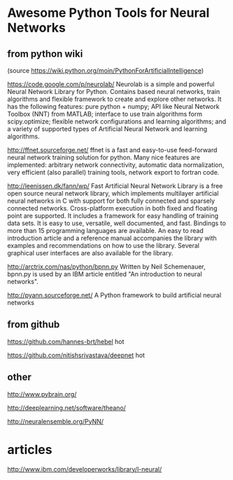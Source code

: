 # Awesome Python Tools for Neural Networks

## from python wiki
(source https://wiki.python.org/moin/PythonForArtificialIntelligence)

https://code.google.com/p/neurolab/ Neurolab is a simple and powerful Neural Network Library for Python. Contains based neural networks, train algorithms and flexible framework to create and explore other networks. It has the following features: pure python + numpy; API like Neural Network Toolbox (NNT) from MATLAB; interface to use train algorithms form scipy.optimize; flexible network configurations and learning algorithms; and a variety of supported types of Artificial Neural Network and learning algorithms.

http://ffnet.sourceforge.net/ ffnet is a fast and easy-to-use feed-forward neural network training solution for python. Many nice features are implemented: arbitrary network connectivity, automatic data normalization, very efficient (also parallel) training tools, network export to fortran code.

http://leenissen.dk/fann/wp/ Fast Artificial Neural Network Library is a free open source neural network library, which implements multilayer artificial neural networks in C with support for both fully connected and sparsely connected networks. Cross-platform execution in both fixed and floating point are supported. It includes a framework for easy handling of training data sets. It is easy to use, versatile, well documented, and fast. Bindings to more than 15 programming languages are available. An easy to read introduction article and a reference manual accompanies the library with examples and recommendations on how to use the library. Several graphical user interfaces are also available for the library.

http://arctrix.com/nas/python/bpnn.py  Written by Neil Schemenauer, bpnn.py is used by an IBM article entitled "An introduction to neural networks".

http://pyann.sourceforge.net/  A Python framework to build artificial neural networks


## from github
https://github.com/hannes-brt/hebel   hot

https://github.com/nitishsrivastava/deepnet  hot


## other
http://www.pybrain.org/

http://deeplearning.net/software/theano/

http://neuralensemble.org/PyNN/

# articles
http://www.ibm.com/developerworks/library/l-neural/
